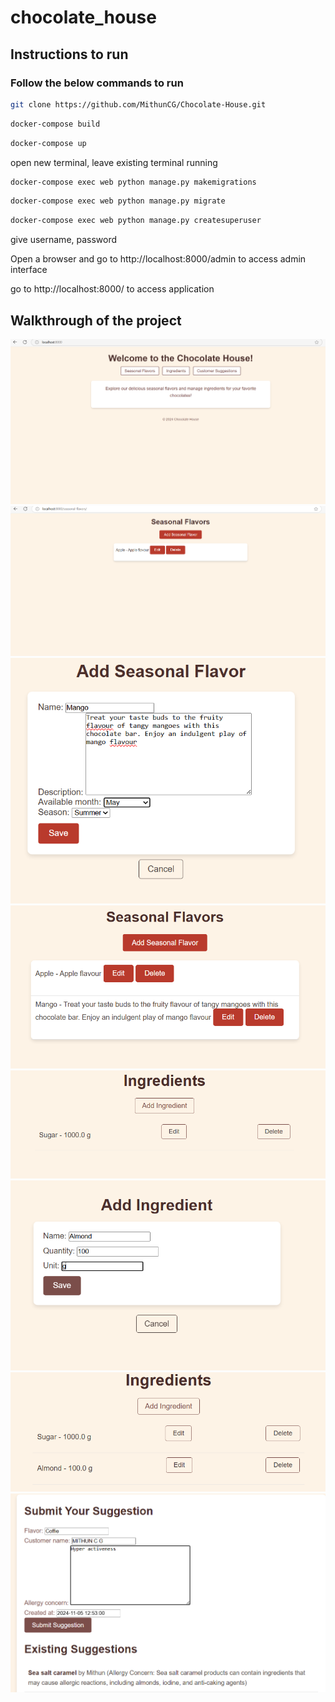 
# chocolate_house

## Instructions to run
### Follow the below commands to run



```bash  
git clone https://github.com/MithunCG/Chocolate-House.git
```

```bash  
docker-compose build
```

```bash  
docker-compose up
```

open new terminal, leave existing terminal running


```bash  
docker-compose exec web python manage.py makemigrations
```

```bash  
docker-compose exec web python manage.py migrate
```

```bash  
docker-compose exec web python manage.py createsuperuser
```

give username, password


Open a browser and go to http://localhost:8000/admin to access admin interface

go to http://localhost:8000/ to access application



## Walkthrough of the project


![Home page](images/img-1.png)
![Seasonal Flavours](images/img-2.png)
![Add Seasonal Flavours](images/img-3.png)
![Seasonal Flavours](images/img-4.png)
![Ingrediants](images/img-5.png)
![Add Ingrediants](images/img-6.png)
![Ingrediants list](images/img-7.png)
![User Suggestion](images/img-8.png)

